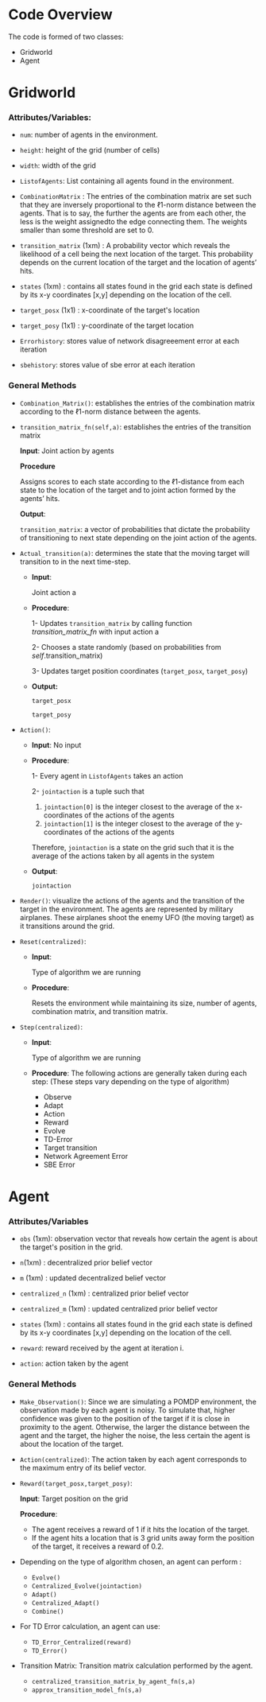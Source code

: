 # Code Overview
The code is formed of two classes: 
  - Gridworld
  - Agent


# Gridworld
### Attributes/Variables:
- `num`: number of agents in the environment.

- `height`: height of the grid (number of cells)

- `width`: width of the grid

- `ListofAgents`: List containing all agents found in the environment.
  
- `CombinationMatrix` :
   The entries of the combination matrix are set such that they are inversely proportional to the ℓ1-norm distance between the agents. That is to say, the further
the agents are from each other, the less is the weight assignedto the edge connecting them. The weights smaller than some threshold are set to 0.

- `transition_matrix` (1xm) :
  A probability vector which reveals the likelihood of a cell being the next location of the target. This probability depends on the current location of the target and the location of agents’ hits.
  
- `states` (1xm) :
  contains all states found in the grid
  each state is defined by its x-y coordinates [x,y] depending on the location of the cell.

- `target_posx` (1x1) :
  x-coordinate of the target's location
  
- `target_posy` (1x1) :
  y-coordinate of the target location
  
- `Errorhistory`: stores value of network disagreeement error at each iteration

- `sbehistory`: stores value of sbe error at each iteration 

### General Methods

- `Combination_Matrix()`:
  establishes the entries of the combination matrix according to the ℓ1-norm distance between the agents.

- `transition_matrix_fn(self,a)`:
  establishes the entries of the transition matrix
  
  **Input**: 
    Joint action by agents
    
  **Procedure**
    
    Assigns scores to each state according to the ℓ1-distance from each state to the location of the target and to joint action formed by the agents’ hits. 
  
  **Output**:
  
    `transition_matrix`: a vector of probabilities that dictate the probability of transitioning to next state depending on the joint action of the agents.
  
- `Actual_transition(a)`:
  determines the state that the moving target will transition to in the next time-step. 
  
  - **Input**:
  
    Joint action a

  - **Procedure**:

    1- Updates `transition_matrix` by calling function *transition_matrix_fn* with input action a

    2- Chooses a state randomly (based on probabilities from *self*.transition_matrix)

    3- Updates target position coordinates (`target_posx`, `target_posy`)

  - **Output:**
  
    `target_posx`
    
    `target_posy`
    
- `Action()`:
  
  - **Input**:
    No input

  - **Procedure**:

    1- Every agent in `ListofAgents` takes an action

    2- `jointaction` is a tuple such that 

      1. `jointaction[0]` is the integer closest to the average of the x-coordinates of the actions of the agents
      2. `jointaction[1]` is the integer closest to the average of the y-coordinates of the actions of the agents

    Therefore, `jointaction` is a state on the grid such that it is the average of the actions taken by all agents in the system

  - **Output**:

    `jointaction`
    
- `Render()`:
visualize the actions of the agents and the transition of the target in the environment. The agents are represented by military airplanes. These airplanes shoot the enemy UFO (the moving target) as it transitions around the grid.

- `Reset(centralized)`:
  - **Input**:
  
    Type of algorithm we are running
  
  - **Procedure**: 
   
    Resets the environment while maintaining its size, number of agents, combination matrix, and transition matrix.
 
- `Step(centralized)`:

  - **Input**:
  
    Type of algorithm we are running
  
  - **Procedure**: 
   The following actions are generally taken during each step: (These steps vary depending on the type of algorithm)
    - Observe
    - Adapt
    - Action
    - Reward
    - Evolve
    - TD-Error
    - Target transition
    - Network Agreement Error
    - SBE Error 

# Agent
### Attributes/Variables
- `obs` (1xm): observation vector that reveals how certain the agent is about the target's position in the grid.

- `n`(1xm) : decentralized prior belief vector  

- `m` (1xm) : updated decentralized belief vector  

- `centralized_n` (1xm) : centralized prior belief vector

- `centralized_m` (1xm) : updated centralized prior belief vector

- `states` (1xm) :
  contains all states found in the grid
  each state is defined by its x-y coordinates [x,y] depending on the location of the cell.
  
- `reward`: reward received by the agent at iteration i.   

- `action`: action taken by the agent

### General Methods

- `Make_Observation()`:
   Since we are simulating a POMDP environment, the observation made by each agent is noisy. To simulate that,
        higher confidence was given to the position of the target if it is close in proximity to the agent. Otherwise, 
        the larger the distance between the agent and the target, the higher the noise, the less certain the agent is about
        the location of the target.
- `Action(centralized)`:
   The action taken by each agent corresponds to the maximum entry of its belief vector.
   
- `Reward(target_posx,target_posy)`:
  
  **Input**:
    Target position on the grid
  
  **Procedure**:
  - The agent receives a reward of 1 if it hits the location of the target.
  - If the agent hits a location that is 3 grid units away form the position of the target, it receives a reward of 0.2.

- Depending on the type of algorithm chosen, an agent can perform :
    - `Evolve()`
    - `Centralized_Evolve(jointaction)`
    - `Adapt()`
    - `Centralized_Adapt()`
    - `Combine()`
 
- For TD Error calculation, an agent can use:
    - `TD_Error_Centralized(reward)`
    - `TD_Error()`

- Transition Matrix: Transition matrix calculation performed by the agent.
    - `centralized_transition_matrix_by_agent_fn(s,a)`
    - `approx_transition_model_fn(s,a)`
    
  

